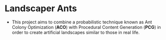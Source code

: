 # **Landscaper Ants**

* This project aims to combine a probabilistic technique known as Ant Colony Optimization (**ACO**) with Procedural Content Generation (**PCG**) in order to create artificial landscapes similar to those in real life.
